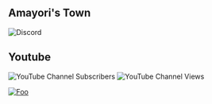 ## Amayori's Town
![Discord](https://img.shields.io/discord/913270958972866650?label=Amayori%27s%20Town&logo=Amayori%20)

## Youtube
![YouTube Channel Subscribers](https://img.shields.io/youtube/channel/subscribers/UCoq_31DRlsswjDG0p71pd2Q?style=social)
![YouTube Channel Views](https://img.shields.io/youtube/channel/views/UCoq_31DRlsswjDG0p71pd2Q?style=social)

[![Foo](http://www.google.com.au/images/nav_logo7.png)](http://google.com.au/)
